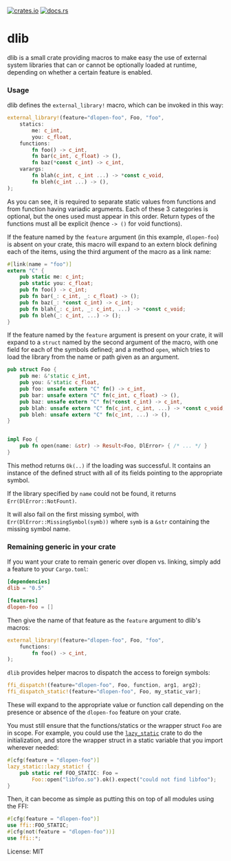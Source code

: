 [![crates.io](http://meritbadge.herokuapp.com/dlib)](https://crates.io/crates/dlib)
[![docs.rs](https://docs.rs/dlib/badge.svg)](https://docs.rs/dlib)

# dlib

dlib is a small crate providing macros to make easy the use of external system libraries that
can or cannot be optionally loaded at runtime, depending on whether a certain feature is enabled.

### Usage

dlib defines the `external_library!` macro, which can be invoked in this way:

```rust
external_library!(feature="dlopen-foo", Foo, "foo",
    statics:
        me: c_int,
        you: c_float,
    functions:
        fn foo() -> c_int,
        fn bar(c_int, c_float) -> (),
        fn baz(*const c_int) -> c_int,
    varargs:
        fn blah(c_int, c_int ...) -> *const c_void,
        fn bleh(c_int ...) -> (),
);
```

As you can see, it is required to separate static values from functions and from function
having variadic arguments. Each of these 3 categories is optional, but the ones used must appear
in this order. Return types of the functions must all be explicit (hence `-> ()` for void functions).

If the feature named by the `feature` argument (in this example, `dlopen-foo`) is absent on your crate,
this macro will expand to an extern block defining each of the items, using the third argument
of the macro as a link name:

```rust
#[link(name = "foo")]
extern "C" {
    pub static me: c_int;
    pub static you: c_float;
    pub fn foo() -> c_int;
    pub fn bar(_: c_int, _: c_float) -> ();
    pub fn baz(_: *const c_int) -> c_int;
    pub fn blah(_: c_int, _: c_int, ...) -> *const c_void;
    pub fn bleh(_: c_int, ...) -> ();
}

```

If the feature named by the `feature` argument is present on your crate, it will expand to a
`struct` named by the second argument of the macro, with one field for each of the symbols defined;
and a method `open`, which tries to load the library from the name or path given as an argument.

```rust
pub struct Foo {
    pub me: &'static c_int,
    pub you: &'static c_float,
    pub foo: unsafe extern "C" fn() -> c_int,
    pub bar: unsafe extern "C" fn(c_int, c_float) -> (),
    pub baz: unsafe extern "C" fn(*const c_int) -> c_int,
    pub blah: unsafe extern "C" fn(c_int, c_int, ...) -> *const c_void,
    pub bleh: unsafe extern "C" fn(c_int, ...) -> (),
}


impl Foo {
    pub fn open(name: &str) -> Result<Foo, DlError> { /* ... */ }
}
```

This method returns `Ok(..)` if the loading was successful. It contains an instance of the defined struct
with all of its fields pointing to the appropriate symbol.

If the library specified by `name` could not be found, it returns `Err(DlError::NotFount)`.

It will also fail on the first missing symbol, with `Err(DlError::MissingSymbol(symb))` where `symb`
is a `&str` containing the missing symbol name.

### Remaining generic in your crate

If you want your crate to remain generic over dlopen vs. linking, simply add a feature to your `Cargo.toml`:

```toml
[dependencies]
dlib = "0.5"

[features]
dlopen-foo = []
```

Then give the name of that feature as the `feature` argument to dlib's macros:

```rust
external_library!(feature="dlopen-foo", Foo, "foo",
    functions:
        fn foo() -> c_int,
);
```

`dlib` provides helper macros to dispatch the access to foreign symbols:

```rust
ffi_dispatch!(feature="dlopen-foo", Foo, function, arg1, arg2);
ffi_dispatch_static!(feature="dlopen-foo", Foo, my_static_var);
```

These will expand to the appropriate value or function call depending on the presence or absence of the
`dlopen-foo` feature on your crate.

You must still ensure that the functions/statics or the wrapper struct `Foo` are in scope. For example,
you could use the [`lazy_static`](https://crates.io/crates/lazy_static) crate to do the initialization,
and store the wrapper struct in a static variable that you import wherever needed:

```rust
#[cfg(feature = "dlopen-foo")]
lazy_static::lazy_static! {
    pub static ref FOO_STATIC: Foo =
        Foo::open("libfoo.so").ok().expect("could not find libfoo");
}
```

Then, it can become as simple as putting this on top of all modules using the FFI:

```rust
#[cfg(feature = "dlopen-foo")]
use ffi::FOO_STATIC;
#[cfg(not(feature = "dlopen-foo"))]
use ffi::*;
```

License: MIT
